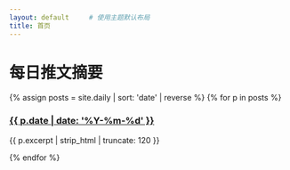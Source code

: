 ```yaml
---
layout: default     # 使用主题默认布局
title: 首页
---
```


# 每日推文摘要

{% assign posts = site.daily | sort: 'date' | reverse %}
{% for p in posts %}
<div class="card">
  <h3><a href="{{ p.url }}">{{ p.date | date: '%Y-%m-%d' }}</a></h3>
  <p>{{ p.excerpt | strip_html | truncate: 120 }}</p>
</div>
{% endfor %}

